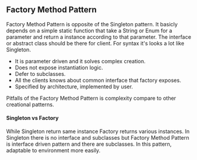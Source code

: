 ## Factory Method Pattern

Factory Method Pattern is opposite of the Singleton pattern. It basicly depends on a simple static function that take a String or Enum for a parameter and return a instance according to that parameter. 
The interface or abstract class should be there for client. For syntax it's looks a lot like Singleton.

- It is parameter driven and it solves complex creation.
- Does not expose instantiation logic.
- Defer to subclasses.
- All the clients knows about common interface that factory exposes.
- Specified by architecture, implemented by user.

Pitfalls of the Factory Method Pattern is complexity compare to other creational patterns.

#### Singleton vs Factory
While Singleton return same instance Factory returns various instances.
In Singleton there is no interface and subclasses but Factory Method Pattern is interface driven pattern and there are subclasses. In this pattern, adaptable to environment more easily.
